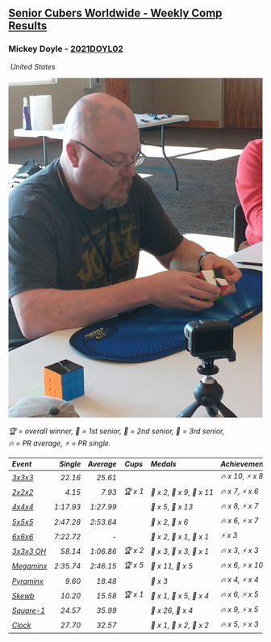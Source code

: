 <style>table {white-space: nowrap;}</style>
<link rel="stylesheet" type="text/css" href="/scw-comp/css/flags.css" />

## [Senior Cubers Worldwide - Weekly Comp Results](/scw-comp/results/)
### Mickey Doyle - [2021DOYL02](https://www.worldcubeassociation.org/persons/2021DOYL02)

<i class="flag flag-US" />&nbsp;United States

![Mickey Doyle](1644595509.jpg)

<span style="white-space: nowrap;">🏆 = overall winner</span>, <span style="white-space: nowrap;">🥇 = 1st senior</span>, <span style="white-space: nowrap;">🥈 = 2nd senior</span>, <span style="white-space: nowrap;">🥉 = 3rd senior</span>, <span style="white-space: nowrap;">🔥 = PR average</span>, <span style="white-space: nowrap;">⚡ = PR single</span>.

| Event | Single | Average | Cups | Medals | Achievements|
| :-- | --: | --: | :--: | :-- | :-- |
| [3x3x3](333.md) | 22.16 | 25.61 |  |  | 🔥 x 10, ⚡ x 8 |
| [2x2x2](222.md) | 4.15 | 7.93 | 🏆 x 1 | 🥇 x 2, 🥈 x 9, 🥉 x 11 | 🔥 x 7, ⚡ x 6 |
| [4x4x4](444.md) | 1:17.93 | 1:27.99 |  | 🥈 x 5, 🥉 x 13 | 🔥 x 8, ⚡ x 7 |
| [5x5x5](555.md) | 2:47.28 | 2:53.64 |  | 🥈 x 2, 🥉 x 6 | 🔥 x 6, ⚡ x 7 |
| [6x6x6](666.md) | 7:22.72 | - |  | 🥇 x 2, 🥈 x 1, 🥉 x 1 | ⚡ x 3 |
| [3x3x3 OH](333oh.md) | 58.14 | 1:06.86 | 🏆 x 2 | 🥇 x 3, 🥈 x 3, 🥉 x 1 | 🔥 x 3, ⚡ x 3 |
| [Megaminx](minx.md) | 2:35.74 | 2:46.15 | 🏆 x 5 | 🥇 x 11, 🥈 x 5 | 🔥 x 6, ⚡ x 10 |
| [Pyraminx](pyram.md) | 9.60 | 18.48 |  | 🥉 x 3 | 🔥 x 4, ⚡ x 4 |
| [Skewb](skewb.md) | 10.20 | 15.58 | 🏆 x 1 | 🥇 x 1, 🥈 x 5, 🥉 x 4 | 🔥 x 6, ⚡ x 5 |
| [Square-1](sq1.md) | 24.57 | 35.99 |  | 🥈 x 26, 🥉 x 4 | 🔥 x 9, ⚡ x 5 |
| [Clock](clock.md) | 27.70 | 32.57 |  | 🥇 x 1, 🥈 x 2, 🥉 x 2 | 🔥 x 5, ⚡ x 3 |

<!-- Global site tag (gtag.js) - Google Analytics -->
<script async src="https://www.googletagmanager.com/gtag/js?id=UA-86348435-3"></script>
<script>window.dataLayer = window.dataLayer || []; function gtag() {dataLayer.push(arguments);} gtag('js', new Date()); gtag('config', 'UA-86348435-3');</script>
